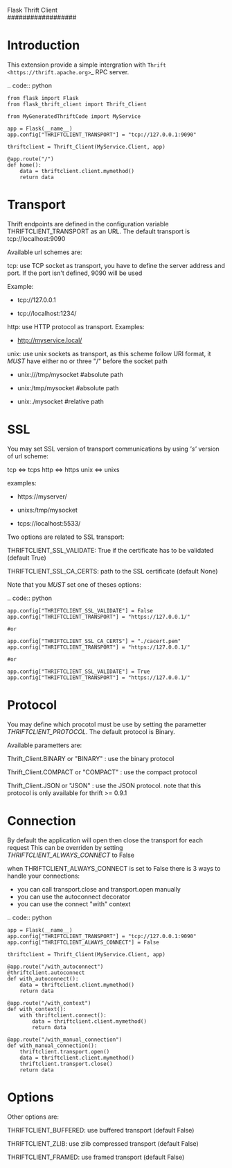 Flask Thrift Client\
##################

Introduction
============

This extension provide a simple intergration with
`Thrift <https://thrift.apache.org>`_ RPC server.

.. code:: python

    from flask import Flask
    from flask_thrift_client import Thrift_Client

    from MyGeneratedThriftCode import MyService

    app = Flask(__name__)
    app.config["THRIFTCLIENT_TRANSPORT"] = "tcp://127.0.0.1:9090"

    thriftclient = Thrift_Client(MyService.Client, app)

    @app.route("/")
    def home():
        data = thriftclient.client.mymethod()
        return data


Transport
=========

Thrift endpoints are defined in the configuration variable
THRIFTCLIENT_TRANSPORT as an URL. The default transport is
tcp://localhost:9090

Available url schemes are:

tcp: use TCP socket as transport, you have to define the server
address and port. If the port isn't defined, 9090 will be used

Example:

  * tcp://127.0.0.1

  * tcp://localhost:1234/


http: use HTTP protocol as transport. Examples:

  * http://myservice.local/

unix: use unix sockets as transport, as this scheme follow URI format,
it *MUST* have either no or three "/" before the socket path

  * unix:///tmp/mysocket #absolute path

  * unix:/tmp/mysocket #absolute path

  * unix:./mysocket #relative path

SSL
===

You may set SSL version of transport communications by using *'s'*
version of url scheme:

tcp <=> tcps
http <=> https
unix <=> unixs

examples:

  * https://myserver/

  * unixs:/tmp/mysocket

  * tcps://localhost:5533/

Two options are related to SSL transport:

THRIFTCLIENT_SSL_VALIDATE: True if the certificate has to be validated
(default True)

THRIFTCLIENT_SSL_CA_CERTS: path to the SSL certificate (default None)

Note that you *MUST* set one of theses options:

.. code:: python

    app.config["THRIFTCLIENT_SSL_VALIDATE"] = False
    app.config["THRIFTCLIENT_TRANSPORT"] = "https://127.0.0.1/"

    #or

    app.config["THRIFTCLIENT_SSL_CA_CERTS"] = "./cacert.pem"
    app.config["THRIFTCLIENT_TRANSPORT"] = "https://127.0.0.1/"

    #or
        
    app.config["THRIFTCLIENT_SSL_VALIDATE"] = True
    app.config["THRIFTCLIENT_TRANSPORT"] = "https://127.0.0.1/"

Protocol
========

You may define which procotol must be use by setting the parametter
*THRIFTCLIENT_PROTOCOL*. The default protocol is Binary.

Available parametters are:

Thrift_Client.BINARY or "BINARY" : use the binary protocol

Thrift_Client.COMPACT or "COMPACT" : use the compact protocol

Thrift_Client.JSON or "JSON" : use the JSON protocol. note that this
protocol is only available for thrift >= 0.9.1

Connection
==========

By default the application will open then close the transport for each request
This can be overriden by setting *THRIFTCLIENT_ALWAYS_CONNECT* to False

when THRIFTCLIENT_ALWAYS_CONNECT is set to False there is 3 ways to handle your
connections:

- you can call transport.close and transport.open manually
- you can use the autoconnect decorator
- you can use the connect "with" context

.. code:: python

    app = Flask(__name__)
    app.config["THRIFTCLIENT_TRANSPORT"] = "tcp://127.0.0.1:9090"
    app.config["THRIFTCLIENT_ALWAYS_CONNECT"] = False

    thriftclient = Thrift_Client(MyService.Client, app)

    @app.route("/with_autoconnect")
    @thriftclient.autoconnect
    def with_autoconnect():
        data = thriftclient.client.mymethod()
        return data

    @app.route("/with_context")
    def with_context():
        with thriftclient.connect():
            data = thriftclient.client.mymethod()
            return data

    @app.route("/with_manual_connection")
    def with_manual_connection():
        thriftclient.transport.open()
        data = thriftclient.client.mymethod()
        thriftclient.transport.close()
        return data

Options
=======

Other options are:

THRIFTCLIENT_BUFFERED: use buffered transport (default False)

THRIFTCLIENT_ZLIB: use zlib compressed transport (default False)

THRIFTCLIENT_FRAMED: use framed transport (default False)
